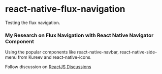 # react-native-flux-navigation
Testing the flux navigation.

### My Research on Flux Navigation with React Native Navigator Component

Using the popular components like react-native-navbar, react-native-side-menu from Kureev and react-native-icons.

Follow discussion on [ReactJS Discussions](https://discuss.reactjs.org/t/react-native-navigator-best-way-to-model-in-a-large-app/888)
